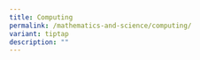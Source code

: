 ```yaml
---
title: Computing
permalink: /mathematics-and-science/computing/
variant: tiptap
description: ""
---
```

<p></p>